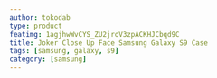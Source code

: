 ```yaml
---
author: tokodab
type: product
featimg: 1agjhwWvCYS_ZU2jroV3zpACKHJCbqd9C
title: Joker Close Up Face Samsung Galaxy S9 Case
tags: [samsung, galaxy, s9]
category: [samsung]
---
```

